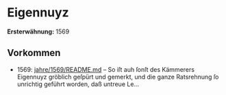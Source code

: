 # Eigennuyz

**Ersterwähnung:** 1569

## Vorkommen
- 1569: [jahre/1569/README.md](../jahre/1569/README.md) – So iſt auh ſonſt des Kämmerers Eigennuyz
gröblich geſpürt und gemerkt, und die ganze Ratsrehnung
ſo unrichtig geführt worden, daß untreue Le...

